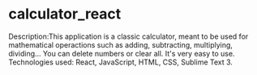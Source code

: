 # calculator_react
Description:This application is a classic calculator, meant to be used for mathematical operactions such as adding, subtracting, multiplying, dividing...
You can delete numbers or clear all. It's very easy to use.
Technologies used: React, JavaScript, HTML, CSS, Sublime Text 3.
